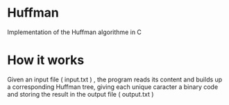 # Huffman
Implementation of the Huffman algorithme in C 

# How it works

Given an input file ( input.txt ) , the program reads its content and builds up a corresponding Huffman tree, giving each unique caracter a binary code and storing the result in the output file ( output.txt ) 
